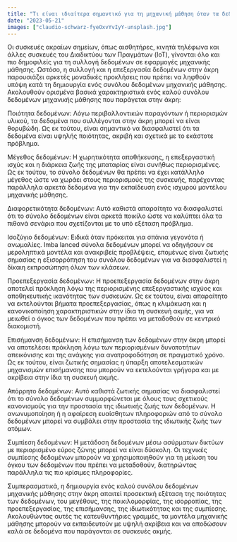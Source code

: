 ```yaml
---
title: "Τι είναι ιδιαίτερα σημαντικό για τη μηχανική μάθηση όταν τα δεδομένα παράγονται στην άκρη;"
date: "2023-05-21"
images: ["claudio-schwarz-fyeOxvYvIyY-unsplash.jpg"]
---
```

 
Οι συσκευές ακραίων σημείων, όπως αισθητήρες, κινητά τηλέφωνα και άλλες συσκευές του Διαδικτύου των Πραγμάτων (IoT), γίνονται όλο και πιο δημοφιλείς για τη συλλογή δεδομένων σε εφαρμογές μηχανικής μάθησης. Ωστόσο, η συλλογή και η επεξεργασία δεδομένων στην άκρη παρουσιάζει αρκετές μοναδικές προκλήσεις που πρέπει να ληφθούν υπόψη κατά τη δημιουργία ενός συνόλου δεδομένων μηχανικής μάθησης. Ακολουθούν ορισμένα βασικά χαρακτηριστικά ενός καλού συνόλου δεδομένων μηχανικής μάθησης που παράγεται στην άκρη: 

Ποιότητα δεδομένων: Λόγω περιβαλλοντικών παραγόντων ή περιορισμών υλικού, τα δεδομένα που συλλέγονται στην άκρη μπορεί να είναι θορυβώδη. Ως εκ τούτου, είναι σημαντικό να διασφαλιστεί ότι τα δεδομένα είναι υψηλής ποιότητας, ακριβή και σχετικά με το εκάστοτε πρόβλημα. 

Μέγεθος δεδομένων: Η χωρητικότητα αποθήκευσης, η επεξεργαστική ισχύς και η διάρκεια ζωής της μπαταρίας είναι συνήθως περιορισμένες. Ως εκ τούτου, το σύνολο δεδομένων θα πρέπει να έχει κατάλληλο μέγεθος ώστε να χωράει στους περιορισμούς της συσκευής, παρέχοντας παράλληλα αρκετά δεδομένα για την εκπαίδευση ενός ισχυρού μοντέλου μηχανικής μάθησης. 

Διαφορετικότητα δεδομένων: Αυτό καθιστά απαραίτητο να διασφαλιστεί ότι το σύνολο δεδομένων είναι αρκετά ποικίλο ώστε να καλύπτει όλα τα πιθανά σενάρια που σχετίζονται με το υπό εξέταση πρόβλημα. 

Ισοζύγιο δεδομένων: Ειδικά όταν πρόκειται για σπάνια γεγονότα ή ανωμαλίες. Imba								lanced σύνολα δεδομένων μπορεί να οδηγήσουν σε μεροληπτικά μοντέλα και ανακριβείς προβλέψεις, επομένως είναι ζωτικής σημασίας η εξισορρόπηση του συνόλου δεδομένων για να διασφαλιστεί η δίκαιη εκπροσώπηση όλων των κλάσεων. 

Προεπεξεργασία 	δεδομένων: Η προεπεξεργασία δεδομένων στην άκρη αποτελεί πρόκληση λόγω της περιορισμένης επεξεργαστικής ισχύος και αποθηκευτικής ικανότητας των συσκευών. Ως εκ τούτου, είναι απαραίτητο να εκτελούνται βήματα προεπεξεργασίας, όπως η κλιμάκωση και η κανονικοποίηση χαρακτηριστικών στην ίδια τη συσκευή ακμής, για να μειωθεί ο όγκος των δεδομένων που πρέπει να μεταδοθούν σε κεντρικό διακομιστή. 

Επισήμανση 	δεδομένων: Η επισήμανση των δεδομένων στην άκρη μπορεί να αποτελέσει πρόκληση λόγω των περιορισμένων δυνατοτήτων απεικόνισης και της ανάγκης για ανατροφοδότηση σε πραγματικό χρόνο. Ως εκ τούτου, είναι ζωτικής σημασίας η ύπαρξη αποτελεσματικών μηχανισμών επισήμανσης που μπορούν να εκτελούνται γρήγορα και με ακρίβεια στην ίδια τη συσκευή ακμής. 

Απόρρητο δεδομένων: Αυτό καθιστά ζωτικής σημασίας να διασφαλιστεί ότι το σύνολο δεδομένων συμμορφώνεται με όλους τους σχετικούς κανονισμούς για την προστασία της ιδιωτικής ζωής των δεδομένων. Η ανωνυμοποίηση ή η αφαίρεση ευαίσθητων πληροφοριών από το σύνολο δεδομένων μπορεί να συμβάλει στην προστασία της ιδιωτικής ζωής των ατόμων. 

Συμπίεση δεδομένων: Η μετάδοση δεδομένων μέσω ασύρματων δικτύων με περιορισμένο εύρος ζώνης μπορεί να είναι δύσκολη. Οι τεχνικές συμπίεσης δεδομένων μπορούν να χρησιμοποιηθούν για τη μείωση του όγκου των δεδομένων που πρέπει να μεταδοθούν, διατηρώντας παράλληλα τις πιο κρίσιμες πληροφορίες. 

Συμπερασματικά, η δημιουργία ενός καλού συνόλου δεδομένων μηχανικής μάθησης στην άκρη απαιτεί προσεκτική εξέταση της ποιότητας των δεδομένων, του μεγέθους, της ποικιλομορφίας, της ισορροπίας, της προεπεξεργασίας, της επισήμανσης, της ιδιωτικότητας και της συμπίεσης. Ακολουθώντας αυτές τις κατευθυντήριες γραμμές, τα μοντέλα μηχανικής μάθησης μπορούν να εκπαιδευτούν με υψηλή ακρίβεια και να αποδώσουν καλά σε δεδομένα που παράγονται σε συσκευές ακμής. 